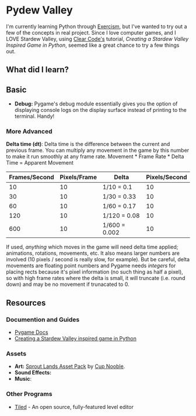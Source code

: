 # Pydew Valley
I'm currently learning Python through [Exercism](https://exercism.org/), but I've wanted to try out a few of the concepts in real project. Since I love computer games, and I LOVE Stardew Valley, using [Clear Code's](https://www.youtube.com/@ClearCode) tutorial, *Creating a Stardew Valley Inspired Game in Python*, seemed like a great chance to try a few things out.

## What did I learn?
## Basic
- **Debug:** Pygame's debug module essentially gives you the option of displaying console logs on the display surface instead of printing to the terminal. Handy!

### More Advanced
**Delta time (dt)**: Delta time is the difference between the current and previous frame. You can multiply any movement in the game by this number to make it run smoothly at any frame rate. Movement * Frame Rate * Delta Time = Apparent Movement

|**Frames/Second**|**Pixels/Frame** |**Delta**        |**Pixels/Second**|
|-----------------|-----------------|-----------------|-----------------|
| 10              | 10              | 1/10 = 0.1      | 10              |     
| 30              | 10              | 1/30 = 0.33     | 10              |
| 60              | 10              | 1/60 = 0.17     | 10              |
| 120             | 10              | 1/120 = 0.08    | 10              |
| 600             | 10              | 1/600 = 0.002   | 10              |

If used, *anything* which moves in the game will need delta time applied; animations, rotations, movements, etc. It also means larger numbers are involved (10 pixels / second is really slow, for example). But be careful, delta movements are floating point numbers and Pygame needs *integers* for placing rects because it's pixel information (no such thing as half a pixel), so with high frame rates where the delta is small, it will truncate (i.e. round down) and may be no movement if trunacated to 0.

## Resources
### Documention and Guides
- [Pygame Docs](https://www.pygame.org/docs/)
- [Creating a Stardew Valley inspired game in Python](https://www.youtube.com/watch?v=T4IX36sP_0c)

### Assets
- **Art:** [Sprout Lands Asset Pack](https://cupnooble.itch.io/sprout-lands-asset-pack) by [Cup Nooble](https://cupnooble.itch.io/).
- **Sound Effects:** 
- **Music**: 

### Other Programs
- [Tiled](https://www.mapeditor.org/) - An open source, fully-featured level editor